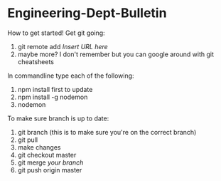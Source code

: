 # Engineering-Dept-Bulletin

How to get started!
Get git going:
1. git remote add *Insert URL here*
2. maybe more? I don't remember but you can google around with git cheatsheets

In commandline type each of the following:
1. npm install first to update
2. npm install -g nodemon
3. nodemon

To make sure branch is up to date:
1. git branch (this is to make sure you're on the correct branch)
2. git pull
3. make changes
4. git checkout master
5. git merge *your branch*
6. git push origin master 